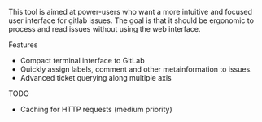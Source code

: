 This tool is aimed at power-users who want a more intuitive and focused
user interface for gitlab issues. The goal is that it should be ergonomic to
process and read issues without using the web interface.

Features

* Compact terminal interface to GitLab
* Quickly assign labels, comment and other metainformation to issues.
* Advanced ticket querying along multiple axis

TODO

* Caching for HTTP requests (medium priority)

